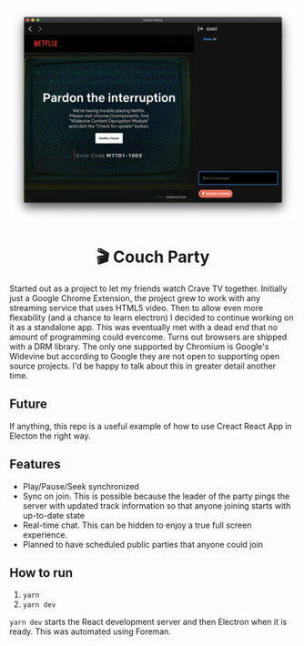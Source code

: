 <p align="center">
  <img src="images/watching-screenshot.png" alt="screenshot of stream"/>
</p>

<h1 align="center">🎬 Couch Party</h1>

Started out as a project to let my friends watch Crave TV together. Initially just a Google Chrome Extension, the project grew to work with any streaming service that uses HTML5 video. Then to allow even more flexability (and a chance to learn electron) I decided to continue working on it as a standalone app. This was eventually met with a dead end that no amount of programming could evercome. Turns out browsers are shipped with a DRM library. The only one supported by Chromium is Google's Widevine but according to Google they are not open to supporting open source projects. I'd be happy to talk about this in greater detail another time.

## Future
If anything, this repo is a useful example of how to use Creact React App in Electon the right way.

## Features
 - Play/Pause/Seek synchronized
 - Sync on join. This is possible because the leader of the party pings the server with updated track information so that anyone joining starts with up-to-date state
 - Real-time chat. This can be hidden to enjoy a true full screen experience.
 - Planned to have scheduled public parties that anyone could join

## How to run
1. `yarn`
2. `yarn dev`

`yarn dev` starts the React development server and then Electron when it is ready. This was automated using Foreman.